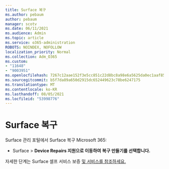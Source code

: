 ```yaml
---
title: Surface 복구
ms.author: pebaum
author: pebaum
manager: scotv
ms.date: 06/11/2021
ms.audience: Admin
ms.topic: article
ms.service: o365-administration
ROBOTS: NOINDEX, NOFOLLOW
localization_priority: Normal
ms.collection: Adm_O365
ms.custom:
- "11648"
- "9003951"
ms.openlocfilehash: 7267c12aae152f3e5cc851c22d8bc8a98e6a5625da0ec1aaf85d2dc3f82f8144
ms.sourcegitcommit: b5f7da89a650d2915dc652449623c78be6247175
ms.translationtype: MT
ms.contentlocale: ko-KR
ms.lasthandoff: 08/05/2021
ms.locfileid: "53998776"
---
```

# <a name="surface-repairs"></a>Surface 복구

Surface 관리 포털에서 Surface 복구 Microsoft 365:

- Surface   >  **Device Repairs 지원으로 이동하여** **복구 만들기를 선택합니다.** 

자세한 단계는 Surface 셀프 서비스 보증 [및 서비스를 참조하세요.](/surface/self-serve-warranty-service)